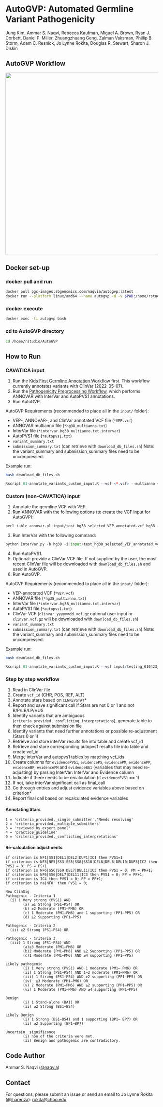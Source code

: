 # AutoGVP: Automated Germline Variant Pathogenicity
Jung Kim, Ammar S. Naqvi, Rebecca Kaufman, Miguel A. Brown, Ryan J. Corbett, Daniel P. Miller, Zhuangzhuang Geng, Zalman Vaksman, Phillip B. Storm, Adam C. Resnick, Jo Lynne Rokita, Douglas R. Stewart, Sharon J. Diskin

## AutoGVP Workflow  
<img src="https://github.com/diskin-lab-chop/pathogenicity-assessment/blob/b461f6248ea3bd472d646d3dd39445b616fa9295/figures/germline-pathogenecity_flow.png" align="center" width = "600">

## Docker set-up

### docker pull and run
```bash
docker pull pgc-images.sbgenomics.com/naqvia/autogvp:latest
docker run --platform linux/amd64 --name autogvp -d -v $PWD:/home/rstudio/AutoGVP pgc-images.sbgenomics.com/naqvia/autogvp:latest
```
### docker execute
```bash
docker exec -ti autogvp bash
```

### cd to AutoGVP directory
```bash
cd /home/rstudio/AutoGVP
```

## How to Run

### CAVATICA input ###
1. Run the [Kids First Germline Annotation Workflow](https://github.com/kids-first/kf-germline-workflow/blob/v0.4.4/docs/GERMLINE_SNV_ANNOT_README.md) first.
This workflow currently annotates variants with ClinVar (2022-05-07).
2. Run the [Pathogenicity Preprocessing Workflow](https://github.com/d3b-center/D3b-Pathogenicity-Preprocessing), which performs ANNOVAR with InterVar and AutoPVS1 annotations.
3. Run AutoGVP.

AutoGVP Requirements (recommended to place all in the `input/` folder):
- VEP-, ANNOVAR-, and ClinVar annotated VCF file (`*VEP.vcf`)
- ANNOVAR multianno file (`*hg38_multianno.txt`)
- InterVar file (`*intervar.hg38_multianno.txt.intervar`)
- AutoPVS1 file (`*autopvs1.txt`)
- `variant_summary.txt`
- `submission_summary.txt` (can retrieve with `download_db_files.sh`)
Note: the variant_summary and submission_summary files need to be uncompressed.

Example run:

```bash
bash download_db_files.sh
```
```r
Rscript 01-annotate_variants_custom_input.R --vcf <*.vcf> --multianno <*multianno.txt> --intervar <*hg38_multianno.txt.intervar> --autopvs1 <*autopvs1.txt --output <output_prefex> --submission input/variant_summary.txt --submission_summary input/submission_summary.txt
```

### Custom (non-CAVATICA) input ###
1. Annotate the germline VCF with VEP.
2. Run ANNOVAR with the following options (to create the VCF input for AutoGVP):
```perl
perl table_annovar.pl input/test_hg38_selected_VEP_annotated.vcf hg38 --buildver hg38 --out test_hg38_selected --remove --protocol gnomad211_exome,gnomad211_genome --operation f,f --vcfinput
```
3. Run InterVar with the following command:
```python
python InterVar.py -b hg38 -i input/test_hg38_selected_VEP_annotated.vcf --input_type=VCF -o test_hg38_selected
```
4. Run AutoPVS1.
4. Optional: provide a ClinVar VCF file. If not supplied by the user, the most recent ClinVar file will be downloaded with `download_db_files.sh` and used in AutoGVP.
4. Run AutoGVP.

AutoGVP Requirements (recommended to place all in the `input/` folder):
- VEP-annotated VCF (`*VEP.vcf`)
- ANNOVAR file (`*hg38_multianno.txt`)
- InterVar file (`*intervar.hg38_multianno.txt.intervar`)
- AutoPVS1 file (`*autopvs1.txt`)
- ClinVar VCF (`clinvar_yyyymmdd.vcf.gz` optional user input or `clinvar.vcf.gz` will be downloaded with `download_db_files.sh`)
- `variant_summary.txt`
- `submission_summary.txt` (can retrieve with `download_db_files.sh`)
Note: the variant_summary and submission_summary files need to be uncompressed.

Example run:
```bash
bash download_db_files.sh
```
```r
Rscript 01-annotate_variants_custom_input.R --vcf input/testing_010423_VEP.vcf --multianno input/testing_010423.hg38_multianno.txt --intervar input/testing_010423_intervar.hg38_multianno.txt.intervar --autopvs1 input/testing_010423_autopvs1.txt --clinvar input/clinvar_20211225.vcf.gz --output SRRT0182 --submission input/variant_summary.txt --submission_summary input/submission_summary.txt
```

### Step by step workflow
1. Read in ClinVar file
2. Create `vcf_id` (CHR, POS, REF, ALT)
3. Annotate stars based on `CLNREVSTAT`*
4. Report and save significant call if Stars are not 0 or 1 and not B/P/LB/LP/VUS
5. Identify variants that are ambiguous (`criteria_provided,_conflicting_interpretations`), generate table to then check against submission file
6. Identify variants that need further annotations or possible re-adjustment (Stars 0 or 1)
7. Retrieve and store interVar results file into table and create vcf_id
8. Retrieve and store corresponding autopvs1 results file into table and create vcf_id
9. Merge interVar and autopvs1 tables by matching vcf_ids
10. Create columns for `evidencePVS1`, `evidencePS`, `evidencePM`, `evidencePP`, `evidenceBP`, `evidencePM` and `evidenceBA1` (variables that may need re-adjusting) by parsing InterVar: InterVar and Evidence column
11. Indicate if there needs to be recalculation (if `evidencePVS1` == 1)
12. If not, take interVar significant call as final_call
13. Go through entries and adjust evidence variables above based on criterion*
14. Report final call based on recalculated evidence variables

#### Annotating Stars
```
1 = 'criteria_provided,_single_submitter','Needs resolving'
2 = 'criteria_provided,_multiple_submitters'
3 = 'reviewed_by_expert_panel'
4 = 'practice_guideline'
0 = 'criteria_provided,_conflicting_interpretations'
```

#### Re-calculation adjustments
```
if criterion is NF1|SS1|DEL1|DEL2|DUP1|IC1 then PVS1=1
if criterion is NF3|NF5|SS3|SS5|SS8|SS10|DEL8|DEL6|DEL10|DUP3|IC2 then PVS1 = 0; PS = PS+1
if criterion is NF6|SS6|SS9|DEL7|DEL11|IC3 then PVS1 = 0; PM = PM+1;
if criterion is NF6|SS6|DEL7|DEL11|IC3 then PVS1 = 0; PP = PP+1;
if criterion is IC4 then PVS1 = 0; PP = PP+1;
if criterion is na|NF0  then PVS1 = 0;

New ClinSig
Pathogenic - Criteria 1
  (i) 1 Very strong (PVS1) AND
        (a) ≥1 Strong (PS1–PS4) OR
        (b) ≥2 Moderate (PM1–PM6) OR
        (c) 1 Moderate (PM1–PM6) and 1 supporting (PP1–PP5) OR
        (d) ≥2 Supporting (PP1–PP5)

Pathogenic - Criteria 2
  (ii) ≥2 Strong (PS1–PS4) OR

Pathogenic - Criteria 3
  (iii) 1 Strong (PS1–PS4) AND
        (a)≥3 Moderate (PM1–PM6) OR
        (b)2 Moderate (PM1–PM6) AND ≥2 Supporting (PP1–PP5) OR
        (c)1 Moderate (PM1–PM6) AND ≥4 supporting (PP1–PP5)

Likely pathogenic
        (i) 1 Very strong (PVS1) AND 1 moderate (PM1– PM6) OR
        (ii) 1 Strong (PS1–PS4) AND 1–2 moderate (PM1–PM6) OR
        (iii) 1 Strong (PS1–PS4) AND ≥2 supporting (PP1–PP5) OR
        (iv)  ≥3 Moderate (PM1–PM6) OR
        (v) 2 Moderate (PM1–PM6) AND ≥2 supporting (PP1–PP5) OR
        (vi) 1 Moderate (PM1–PM6) AND ≥4 supporting (PP1–PP5)

Benign
        (i) 1 Stand-alone (BA1) OR
        (ii) ≥2 Strong (BS1–BS4)

Likely Benign
        (i) 1 Strong (BS1–BS4) and 1 supporting (BP1– BP7) OR
        (ii) ≥2 Supporting (BP1–BP7)

Uncertain  significance
        (i) non of the criteria were met.
        (ii) Benign and pathogenic are contradictory.
```

## Code Author

Ammar S. Naqvi ([@naqvia](https://github.com/naqvia))

## Contact

For questions, please submit an issue or send an email to Jo Lynne Rokita ([@jharenza](https://github.com/jharenza)): rokita@chop.edu
